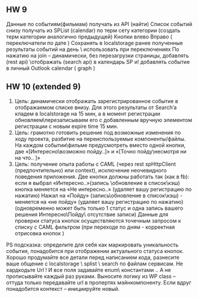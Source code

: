 ## HW 9
Данные по событиям(фильмам) получать из API (найти)
Список событий снизу получать из SPList (calendar)  по терм сету категории  (создать терм категории аналогично предыдущей)
Кнопки влево Вправо  ( переключатели по дате )
Сохранять в localstorage ранее полученные результаты событий на день  \ использовать при переключениях
По нажатию на join – динамически, без перезагрузки страницы, добавлять (rest api) \отображать (search api)  в календарь SP и! добавлять событие в личный Outlook calendar ( graph )


## HW 10 (extended 9)
1) Цель: динамически отображать зарегистрированное событие в отображаемом списке внизу. Для этого результаты от Search’а кладем в localstorage на 15 мин, а в момент регистрации обновляем\перезаписываем его с добавленным вручную элементом регистрации с новым expire time  15 мин.
2) Цель: грамотно готовить решение под возможные изменения по ходу проекта, разбитие на переиспользуемые компоненты/файлы. На каждом событии\фильме предусмотреть вместо одной кнопки, две «[Интересно\возможно пойду..]»  и  «[Точно пойду\несмотря ни на что.. ]»
3) Цель: получение опыта работы с CAML (через rest spHttpClient (предпочтительно) или context), исключение неочевидного поведения приложения. 
Две кнопки должны работать так (как в fb): если я выбрал  «Интересно..»(запись \обновление в список\кэш)  кнопка меняется на «Не интересно..» (удаляет вашу регистрацию по нажатию)
Нажал на «Пойду» (запись\обновление в список\кэш) - меняется на «не пойду» (удаляет вашу регистрацию по нажатию)
(одновременно может быть только 1 статус и одна запись вашего решения Интересно\Пойду\ отсутствие записи)
Данные для проверки статуса кнопок осуществляются точечным запросом к списку с CAML фильтром 
(при переходе по дням  - корректная отрисовка кнопок )

PS подсказка:  определите для себя как маркировать уникальность события, понадобится при отображении актуального статуса кнопок. Хорошо продумайте все детали перед написанием кода, разнесите ваше общение с localstorage \ splist \ search  по файлам сервисам. Не хардкодьте  Url ! И все поля задавайте enum\ константами \.. А не прописывайте каждый раз руками.  Выносите логику из WP class – оттуда только передавайте url в пропертях мэйнкомпоненту. Если вдруг понадобится контекст – инициируйте новый.


